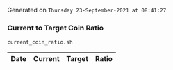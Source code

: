 Generated on `Thursday 23-September-2021 at 08:41:27`

### Current to Target Coin Ratio
`current_coin_ratio.sh`

Date|Current|Target|Ratio
---|---|---|---
